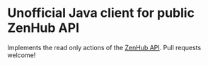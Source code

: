 # Unofficial Java client for public ZenHub API

Implements the read only actions of the [ZenHub API](https://github.com/ZenHubIO/API). Pull requests welcome!
